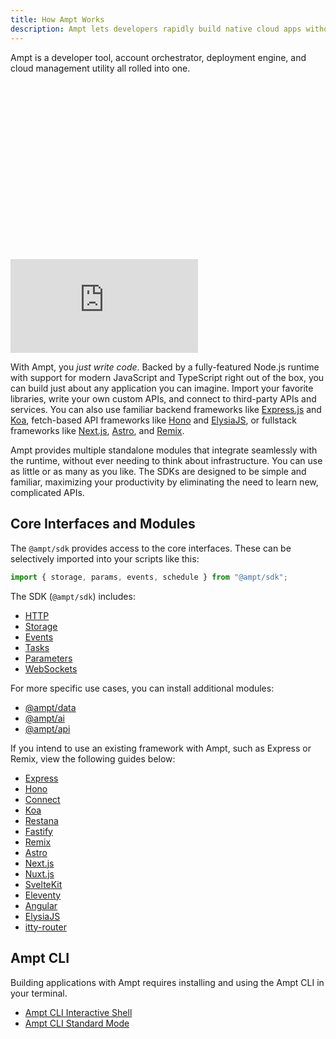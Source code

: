 ```yaml
---
title: How Ampt Works
description: Ampt lets developers rapidly build native cloud apps without complicated configs or struggling with infrastructure.
---
```


Ampt is a developer tool, account orchestrator, deployment engine, and cloud management utility all rolled into one.

<div class="relative" style="padding-top: 56.25%">
  <iframe class="absolute inset-0 w-full h-full" src="https://www.youtube.com/embed/OEgTGqZ1a70" title="Ampt: Revolutionize Your Cloud Development Workflows" frameborder="0" allow="accelerometer; autoplay; clipboard-write; encrypted-media; gyroscope; picture-in-picture; web-share" allowfullscreen></iframe>
</div>

With Ampt, you _just write code_. Backed by a fully-featured Node.js runtime with support for modern JavaScript and TypeScript right out of the box, you can build just about any application you can imagine. Import your favorite libraries, write your own custom APIs, and connect to third-party APIs and services. You can also use familiar backend frameworks like [Express.js](/docs/frameworks/node-based/#express.js) and [Koa](/docs/frameworks/node-based#koa), fetch-based API frameworks like [Hono](/docs/frameworks/fetch-based/#hono) and [ElysiaJS](/docs/frameworks/fetch-based/#elysiajs), or fullstack frameworks like [Next.js](/docs/frameworks/next/), [Astro](/docs/frameworks/astro/), and [Remix](/docs/frameworks/remix/).

Ampt provides multiple standalone modules that integrate seamlessly with the runtime, without ever needing to think about infrastructure. You can use as little or as many as you like. The SDKs are designed to be simple and familiar, maximizing your productivity by eliminating the need to learn new, complicated APIs.

## Core Interfaces and Modules

The `@ampt/sdk` provides access to the core interfaces. These can be selectively imported into your scripts like this:

```javascript header=false
import { storage, params, events, schedule } from "@ampt/sdk";
```

The SDK (`@ampt/sdk`) includes:

- [HTTP](/docs/http/)
- [Storage](/docs/storage/)
- [Events](/docs/events/)
- [Tasks](/docs/tasks/)
- [Parameters](/docs/parameters)
- [WebSockets](/docs/websockets)

For more specific use cases, you can install additional modules:

- [@ampt/data](/docs/data/)
- [@ampt/ai](/docs/ai/)
- [@ampt/api](/docs/api/)

If you intend to use an existing framework with Ampt, such as Express or Remix, view the following guides below:

- [Express](/docs/frameworks/node-based/#express.js)
- [Hono](/docs/frameworks/fetch-based/#hono)
- [Connect](/docs/frameworks/node-based/#connect)
- [Koa](/docs/frameworks/node-based/#koa)
- [Restana](/docs/frameworks/node-based/#restana)
- [Fastify](/docs/frameworks/node-based/#fastify)
- [Remix](/docs/frameworks/remix/)
- [Astro](/docs/frameworks/astro/)
- [Next.js](/docs/frameworks/next/)
- [Nuxt.js](/docs/frameworks/nuxt/)
- [SvelteKit](/docs/frameworks/sveltekit/)
- [Eleventy](/docs/frameworks/eleventy/)
- [Angular](/docs/frameworks/angular/)
- [ElysiaJS](/docs/frameworks/fetch-based/#elysiajs)
- [itty-router](/docs/frameworks/fetch-based/#itty-router)

## Ampt CLI

Building applications with Ampt requires installing and using the Ampt CLI in your terminal.

- [Ampt CLI Interactive Shell](/docs/cli-interactive-shell)
- [Ampt CLI Standard Mode](/docs/cli-standard-mode)
